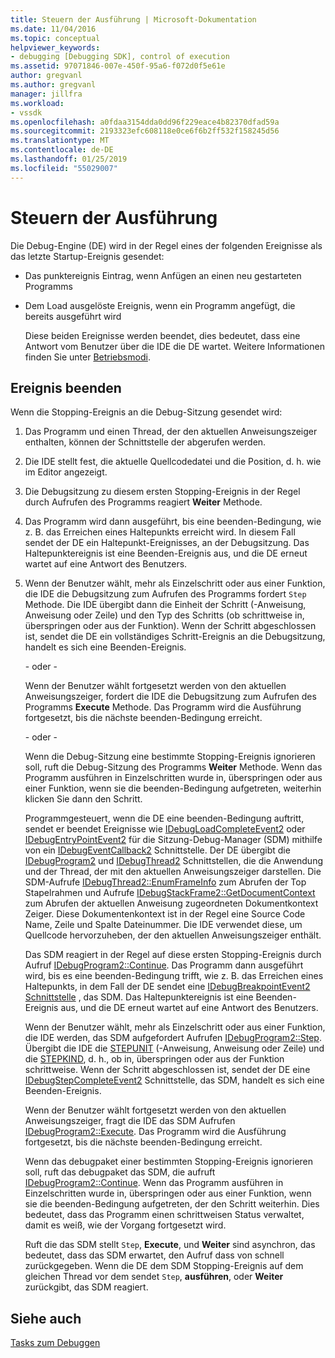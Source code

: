 ```yaml
---
title: Steuern der Ausführung | Microsoft-Dokumentation
ms.date: 11/04/2016
ms.topic: conceptual
helpviewer_keywords:
- debugging [Debugging SDK], control of execution
ms.assetid: 97071846-007e-450f-95a6-f072d0f5e61e
author: gregvanl
ms.author: gregvanl
manager: jillfra
ms.workload:
- vssdk
ms.openlocfilehash: a0fdaa3154dda0dd96f229eace4b82370dfad59a
ms.sourcegitcommit: 2193323efc608118e0ce6f6b2ff532f158245d56
ms.translationtype: MT
ms.contentlocale: de-DE
ms.lasthandoff: 01/25/2019
ms.locfileid: "55029007"
---
```

# <a name="control-of-execution"></a>Steuern der Ausführung
Die Debug-Engine (DE) wird in der Regel eines der folgenden Ereignisse als das letzte Startup-Ereignis gesendet:  
  
- Das punktereignis Eintrag, wenn Anfügen an einen neu gestarteten Programms  
  
- Dem Load ausgelöste Ereignis, wenn ein Programm angefügt, die bereits ausgeführt wird  
  
  Diese beiden Ereignisse werden beendet, dies bedeutet, dass eine Antwort vom Benutzer über die IDE die DE wartet. Weitere Informationen finden Sie unter [Betriebsmodi](../../extensibility/debugger/operational-modes.md).  
  
## <a name="stopping-event"></a>Ereignis beenden  
 Wenn die Stopping-Ereignis an die Debug-Sitzung gesendet wird:  
  
1. Das Programm und einen Thread, der den aktuellen Anweisungszeiger enthalten, können der Schnittstelle der abgerufen werden.  
  
2. Die IDE stellt fest, die aktuelle Quellcodedatei und die Position, d. h. wie im Editor angezeigt.  
  
3. Die Debugsitzung zu diesem ersten Stopping-Ereignis in der Regel durch Aufrufen des Programms reagiert **Weiter** Methode.  
  
4. Das Programm wird dann ausgeführt, bis eine beenden-Bedingung, wie z. B. das Erreichen eines Haltepunkts erreicht wird. In diesem Fall sendet der DE ein Haltepunkt-Ereignisses, an der Debugsitzung. Das Haltepunktereignis ist eine Beenden-Ereignis aus, und die DE erneut wartet auf eine Antwort des Benutzers.  
  
5. Wenn der Benutzer wählt, mehr als Einzelschritt oder aus einer Funktion, die IDE die Debugsitzung zum Aufrufen des Programms fordert `Step` Methode. Die IDE übergibt dann die Einheit der Schritt (-Anweisung, Anweisung oder Zeile) und den Typ des Schritts (ob schrittweise in, überspringen oder aus der Funktion). Wenn der Schritt abgeschlossen ist, sendet die DE ein vollständiges Schritt-Ereignis an die Debugsitzung, handelt es sich eine Beenden-Ereignis.  
  
    - oder -   
  
    Wenn der Benutzer wählt fortgesetzt werden von den aktuellen Anweisungszeiger, fordert die IDE die Debugsitzung zum Aufrufen des Programms **Execute** Methode. Das Programm wird die Ausführung fortgesetzt, bis die nächste beenden-Bedingung erreicht.  
  
    - oder -   
  
    Wenn die Debug-Sitzung eine bestimmte Stopping-Ereignis ignorieren soll, ruft die Debug-Sitzung des Programms **Weiter** Methode. Wenn das Programm ausführen in Einzelschritten wurde in, überspringen oder aus einer Funktion, wenn sie die beenden-Bedingung aufgetreten, weiterhin klicken Sie dann den Schritt.  
  
   Programmgesteuert, wenn die DE eine beenden-Bedingung auftritt, sendet er beendet Ereignisse wie [IDebugLoadCompleteEvent2](../../extensibility/debugger/reference/idebugloadcompleteevent2.md) oder [IDebugEntryPointEvent2](../../extensibility/debugger/reference/idebugentrypointevent2.md) für die Sitzung-Debug-Manager (SDM) mithilfe von ein [IDebugEventCallback2](../../extensibility/debugger/reference/idebugeventcallback2.md) Schnittstelle. Der DE übergibt die [IDebugProgram2](../../extensibility/debugger/reference/idebugprogram2.md) und [IDebugThread2](../../extensibility/debugger/reference/idebugthread2.md) Schnittstellen, die die Anwendung und der Thread, der mit den aktuellen Anweisungszeiger darstellen. Die SDM-Aufrufe [IDebugThread2::EnumFrameInfo](../../extensibility/debugger/reference/idebugthread2-enumframeinfo.md) zum Abrufen der Top Stapelrahmen und Aufrufe [IDebugStackFrame2::GetDocumentContext](../../extensibility/debugger/reference/idebugstackframe2-getdocumentcontext.md) zum Abrufen der aktuellen Anweisung zugeordneten Dokumentkontext Zeiger. Diese Dokumentenkontext ist in der Regel eine Source Code Name, Zeile und Spalte Dateinummer. Die IDE verwendet diese, um Quellcode hervorzuheben, der den aktuellen Anweisungszeiger enthält.  
  
   Das SDM reagiert in der Regel auf diese ersten Stopping-Ereignis durch Aufruf [IDebugProgram2::Continue](../../extensibility/debugger/reference/idebugprogram2-continue.md). Das Programm dann ausgeführt wird, bis es eine beenden-Bedingung trifft, wie z. B. das Erreichen eines Haltepunkts, in dem Fall der DE sendet eine [IDebugBreakpointEvent2 Schnittstelle](../../extensibility/debugger/reference/idebugbreakpointevent2.md) , das SDM. Das Haltepunktereignis ist eine Beenden-Ereignis aus, und die DE erneut wartet auf eine Antwort des Benutzers.  
  
   Wenn der Benutzer wählt, mehr als Einzelschritt oder aus einer Funktion, die IDE werden, das SDM aufgefordert Aufrufen [IDebugProgram2::Step](../../extensibility/debugger/reference/idebugprogram2-step.md). Übergibt die IDE die [STEPUNIT](../../extensibility/debugger/reference/stepunit.md) (-Anweisung, Anweisung oder Zeile) und die [STEPKIND](../../extensibility/debugger/reference/stepkind.md), d. h., ob in, überspringen oder aus der Funktion schrittweise. Wenn der Schritt abgeschlossen ist, sendet der DE eine [IDebugStepCompleteEvent2](../../extensibility/debugger/reference/idebugstepcompleteevent2.md) Schnittstelle, das SDM, handelt es sich eine Beenden-Ereignis.  
  
   Wenn der Benutzer wählt fortgesetzt werden von den aktuellen Anweisungszeiger, fragt die IDE das SDM Aufrufen [IDebugProgram2::Execute](../../extensibility/debugger/reference/idebugprogram2-execute.md). Das Programm wird die Ausführung fortgesetzt, bis die nächste beenden-Bedingung erreicht.  
  
   Wenn das debugpaket einer bestimmten Stopping-Ereignis ignorieren soll, ruft das debugpaket das SDM, die aufruft [IDebugProgram2::Continue](../../extensibility/debugger/reference/idebugprogram2-continue.md). Wenn das Programm ausführen in Einzelschritten wurde in, überspringen oder aus einer Funktion, wenn sie die beenden-Bedingung aufgetreten, der den Schritt weiterhin. Dies bedeutet, dass das Programm einen schrittweisen Status verwaltet, damit es weiß, wie der Vorgang fortgesetzt wird.  
  
   Ruft die das SDM stellt `Step`, **Execute**, und **Weiter** sind asynchron, das bedeutet, dass das SDM erwartet, den Aufruf dass von schnell zurückgegeben. Wenn die DE dem SDM Stopping-Ereignis auf dem gleichen Thread vor dem sendet `Step`, **ausführen**, oder **Weiter** zurückgibt, das SDM reagiert.  
  
## <a name="see-also"></a>Siehe auch  
 [Tasks zum Debuggen](../../extensibility/debugger/debugging-tasks.md)